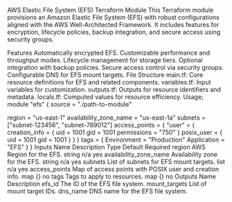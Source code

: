 AWS Elastic File System (EFS) Terraform Module
This Terraform module provisions an Amazon Elastic File System (EFS) with robust configurations aligned with the AWS Well-Architected Framework.
It includes features for encryption, lifecycle policies, backup integration, and secure access using security groups.

Features
Automatically encrypted EFS.
Customizable performance and throughput modes.
Lifecycle management for storage tiers.
Optional integration with backup policies.
Secure access control via security groups.
Configurable DNS for EFS mount targets.
File Structure
main.tf: Core resource definitions for EFS and related components.
variables.tf: Input variables for customization.
outputs.tf: Outputs for resource identifiers and metadata.
locals.tf: Computed values for resource efficiency.
Usage;
module "efs" {
  source = "./path-to-module"

  region                        = "us-east-1"
  availability_zone_name        = "us-east-1a"
  subnets                       = ["subnet-123456", "subnet-789012"]
  access_points                 = {
    "user" = {
      creation_info = {
        uid         = 1001
        gid         = 1001
        permissions = "750"
      }
      posix_user = {
        uid = 1001
        gid = 1001
      }
    }
  }
  tags = {
    Environment = "Production"
    Application = "EFS"
  }
}
Inputs
Name	Description	Type	Default	Required
region	AWS Region for the EFS.	string	n/a	yes
availability_zone_name	Availability zone for the EFS.	string	n/a	yes
subnets	List of subnets for EFS mount targets.	list	n/a	yes
access_points	Map of access points with POSIX user and creation info.	map	{}	no
tags	Tags to apply to resources.	map	{}	no
Outputs
Name	Description
efs_id	The ID of the EFS file system.
mount_targets	List of mount target IDs.
dns_name	DNS name for the EFS file system.
